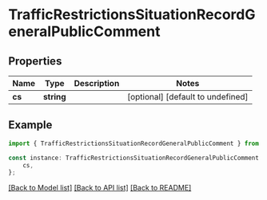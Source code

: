 # TrafficRestrictionsSituationRecordGeneralPublicComment


## Properties

Name | Type | Description | Notes
------------ | ------------- | ------------- | -------------
**cs** | **string** |  | [optional] [default to undefined]

## Example

```typescript
import { TrafficRestrictionsSituationRecordGeneralPublicComment } from 'golemio-api';

const instance: TrafficRestrictionsSituationRecordGeneralPublicComment = {
    cs,
};
```

[[Back to Model list]](../README.md#documentation-for-models) [[Back to API list]](../README.md#documentation-for-api-endpoints) [[Back to README]](../README.md)
